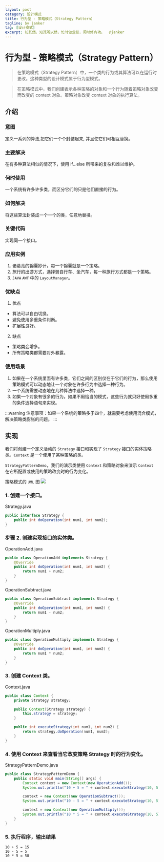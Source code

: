 ```yaml
---
layout: post
category: 设计模式
title: 行为型 - 策略模式（Strategy Pattern）
tagline: by janker
tag: [设计模式]
excerpt: 知其然，知其所以然，忙时做业绩，闲时修内功。  @janker
--- 
```

# 行为型 - 策略模式（Strategy Pattern）
> 在策略模式（Strategy Pattern）中，一个类的行为或其算法可以在运行时更改。这种类型的设计模式属于行为型模式。

> 在策略模式中，我们创建表示各种策略的对象和一个行为随着策略对象改变而改变的 context 对象。策略对象改变 context 对象的执行算法。

## 介绍
### 意图
定义一系列的算法,把它们一个个封装起来, 并且使它们可相互替换。

### 主要解决
在有多种算法相似的情况下，使用 if...else 所带来的复杂和难以维护。

### 何时使用
一个系统有许多许多类，而区分它们的只是他们直接的行为。

### 如何解决
将这些算法封装成一个一个的类，任意地替换。

### 关键代码
实现同一个接口。

### 应用实例
1. 诸葛亮的锦囊妙计，每一个锦囊就是一个策略。 
2. 旅行的出游方式，选择骑自行车、坐汽车，每一种旅行方式都是一个策略。 
3. `JAVA` `AWT` 中的 `LayoutManager`。

### 优缺点
1. 优点
- 算法可以自由切换。 
- 避免使用多重条件判断。 
- 扩展性良好。

2. 缺点
- 策略类会增多。 
- 所有策略类都需要对外暴露。

### 使用场景
1. 如果在一个系统里面有许多类，它们之间的区别仅在于它们的行为，那么使用策略模式可以动态地让一个对象在许多行为中选择一种行为。 
2. 一个系统需要动态地在几种算法中选择一种。 
3. 如果一个对象有很多的行为，如果不用恰当的模式，这些行为就只好使用多重的条件选择语句来实现。

:::warning
注意事项：如果一个系统的策略多于四个，就需要考虑使用混合模式，解决策略类膨胀的问题。
:::

## 实现
我们将创建一个定义活动的 `Strategy` 接口和实现了 `Strategy` 接口的实体策略类。`Context` 是一个使用了某种策略的类。

`StrategyPatternDemo`，我们的演示类使用 `Context` 和策略对象来演示 `Context` 在它所配置或使用的策略改变时的行为变化。

策略模式的 `UML` 图
![](https://cdn.jsdelivr.net/gh/janker0718/image_store@master/img/20220403223314.png)
### 1. 创建一个接口。

Strategy.java
```java
public interface Strategy {
    public int doOperation(int num1, int num2);
}
```
### 步骤 2. 创建实现接口的实体类。

OperationAdd.java
```java
public class OperationAdd implements Strategy {
    @Override
    public int doOperation(int num1, int num2) {
        return num1 + num2;
    }
}
```
OperationSubtract.java
```java
public class OperationSubtract implements Strategy {
    @Override
    public int doOperation(int num1, int num2) {
        return num1 - num2;
    }
}
```
OperationMultiply.java
```java
public class OperationMultiply implements Strategy {
    @Override
    public int doOperation(int num1, int num2) {
        return num1 * num2;
    }
}
```
### 3. 创建 Context 类。

Context.java
```java
public class Context {
    private Strategy strategy;

    public Context(Strategy strategy) {
        this.strategy = strategy;
    }

    public int executeStrategy(int num1, int num2) {
        return strategy.doOperation(num1, num2);
    }
}
```
### 4. 使用 Context 来查看当它改变策略 Strategy 时的行为变化。
StrategyPatternDemo.java
```java
public class StrategyPatternDemo {
    public static void main(String[] args) {
        Context context = new Context(new OperationAdd());
        System.out.println("10 + 5 = " + context.executeStrategy(10, 5));

        context = new Context(new OperationSubtract());
        System.out.println("10 - 5 = " + context.executeStrategy(10, 5));

        context = new Context(new OperationMultiply());
        System.out.println("10 * 5 = " + context.executeStrategy(10, 5));
    }
}
```
### 5. 执行程序，输出结果
```shell
10 + 5 = 15
10 - 5 = 5
10 * 5 = 50
```